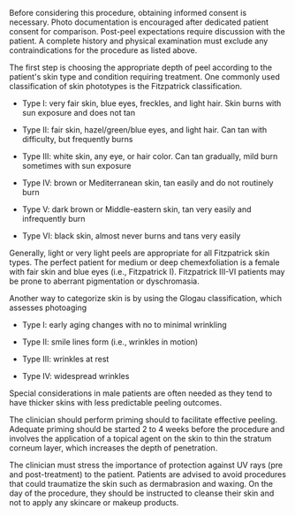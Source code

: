 Before considering this procedure, obtaining informed consent is necessary. Photo documentation is encouraged after dedicated patient consent for comparison. Post-peel expectations require discussion with the patient. A complete history and physical examination must exclude any contraindications for the procedure as listed above.

The first step is choosing the appropriate depth of peel according to the patient's skin type and condition requiring treatment. One commonly used classification of skin phototypes is the Fitzpatrick classification.

- Type I: very fair skin, blue eyes, freckles, and light hair. Skin burns with sun exposure and does not tan

- Type II: fair skin, hazel/green/blue eyes, and light hair. Can tan with difficulty, but frequently burns

- Type III: white skin, any eye, or hair color. Can tan gradually, mild burn sometimes with sun exposure

- Type IV: brown or Mediterranean skin, tan easily and do not routinely burn

- Type V: dark brown or Middle-eastern skin, tan very easily and infrequently burn

- Type VI: black skin, almost never burns and tans very easily

Generally, light or very light peels are appropriate for all Fitzpatrick skin types. The perfect patient for medium or deep chemexfoliation is a female with fair skin and blue eyes (i.e., Fitzpatrick I). Fitzpatrick III-VI patients may be prone to aberrant pigmentation or dyschromasia.

Another way to categorize skin is by using the Glogau classification, which assesses photoaging

- Type I: early aging changes with no to minimal wrinkling

- Type II: smile lines form (i.e., wrinkles in motion)

- Type III: wrinkles at rest

- Type IV: widespread wrinkles

Special considerations in male patients are often needed as they tend to have thicker skins with less predictable peeling outcomes.

The clinician should perform priming should to facilitate effective peeling. Adequate priming should be started 2 to 4 weeks before the procedure and involves the application of a topical agent on the skin to thin the stratum corneum layer, which increases the depth of penetration.

The clinician must stress the importance of protection against UV rays (pre and post-treatment) to the patient. Patients are advised to avoid procedures that could traumatize the skin such as dermabrasion and waxing. On the day of the procedure, they should be instructed to cleanse their skin and not to apply any skincare or makeup products.